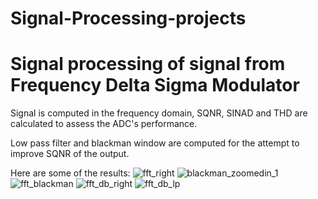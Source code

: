 # Signal-Processing-projects

# Signal processing of signal from Frequency Delta Sigma Modulator
Signal is computed in the frequency domain, SQNR, SINAD and THD are calculated to assess the ADC's performance. 

Low pass filter and blackman window are computed for the attempt to improve SQNR of the output.

Here are some of the results:
![fft_right](https://github.com/yinimini/Signal-Processing-projects/assets/32144515/1245bc34-33ec-421a-88c3-26f2bbd937ae)
![blackman_zoomedin_1](https://github.com/yinimini/Signal-Processing-projects/assets/32144515/91c9e804-c79f-4aac-80f2-eae794ae519d)
![fft_blackman](https://github.com/yinimini/Signal-Processing-projects/assets/32144515/4b2890a4-9ffb-4822-9a35-886b36f3dd33)
![fft_db_right](https://github.com/yinimini/Signal-Processing-projects/assets/32144515/2105c189-3a39-4bfa-bb0e-33a90f3110ea)
![fft_db_lp](https://github.com/yinimini/Signal-Processing-projects/assets/32144515/ea4e99df-501a-4aaf-8a31-6410e1410f30)



